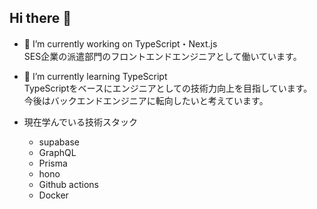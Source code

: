 ## Hi there 👋

- 🔭 I’m currently working on TypeScript・Next.js  
     SES企業の派遣部門のフロントエンドエンジニアとして働いています。  

- 🌱 I’m currently learning TypeScript  
     TypeScriptをベースにエンジニアとしての技術力向上を目指しています。  
     今後はバックエンドエンジニアに転向したいと考えています。　　

- 現在学んでいる技術スタック  
   - supabase
   - GraphQL
   - Prisma
   - hono
   - Github actions
   - Docker

<!--
**gtn-74/gtn-74** is a ✨ _special_ ✨ repository because its `README.md` (this file) appears on your GitHub profile.

Here are some ideas to get you started:

- 🔭 I’m currently working on ...
- 🌱 I’m currently learning ...
- 👯 I’m looking to collaborate on ...
- 🤔 I’m looking for help with ...
- 💬 Ask me about ...
- 📫 How to reach me: ...
- 😄 Pronouns: ...
- ⚡ Fun fact: ...
-->
